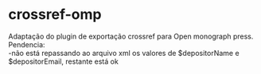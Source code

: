 # crossref-omp

Adaptação do plugin de exportação crossref para Open monograph press. <br>
Pendencia:<br>
-não está repassando ao arquivo xml os valores de $depositorName e $depositorEmail, restante está ok
